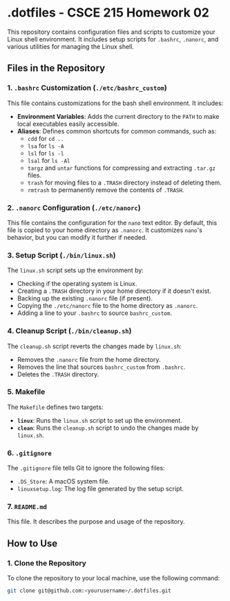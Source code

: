 # .dotfiles - CSCE 215 Homework 02

This repository contains configuration files and scripts to customize your Linux shell environment. It includes setup scripts for `.bashrc`, `.nanorc`, and various utilities for managing the Linux shell.

## Files in the Repository

### 1. **`.bashrc` Customization (`./etc/bashrc_custom`)**
This file contains customizations for the bash shell environment. It includes:
- **Environment Variables**: Adds the current directory to the `PATH` to make local executables easily accessible.
- **Aliases**: Defines common shortcuts for common commands, such as:
  - `cdd` for `cd ..`
  - `lsa` for `ls -A`
  - `lsl` for `ls -l`
  - `lsal` for `ls -Al`
  - `targz` and `untar` functions for compressing and extracting `.tar.gz` files.
  - `trash` for moving files to a `.TRASH` directory instead of deleting them.
  - `rmtrash` to permanently remove the contents of `.TRASH`.

### 2. **`.nanorc` Configuration (`./etc/nanorc`)**
This file contains the configuration for the `nano` text editor. By default, this file is copied to your home directory as `.nanorc`. It customizes `nano`'s behavior, but you can modify it further if needed.

### 3. **Setup Script (`./bin/linux.sh`)**
The `linux.sh` script sets up the environment by:
- Checking if the operating system is Linux.
- Creating a `.TRASH` directory in your home directory if it doesn't exist.
- Backing up the existing `.nanorc` file (if present).
- Copying the `./etc/nanorc` file to the home directory as `.nanorc`.
- Adding a line to your `.bashrc` to source `bashrc_custom`.

### 4. **Cleanup Script (`./bin/cleanup.sh`)**
The `cleanup.sh` script reverts the changes made by `linux.sh`:
- Removes the `.nanorc` file from the home directory.
- Removes the line that sources `bashrc_custom` from `.bashrc`.
- Deletes the `.TRASH` directory.

### 5. **Makefile**
The `Makefile` defines two targets:
- **`linux`**: Runs the `linux.sh` script to set up the environment.
- **`clean`**: Runs the `cleanup.sh` script to undo the changes made by `linux.sh`.

### 6. **`.gitignore`**
The `.gitignore` file tells Git to ignore the following files:
- `.DS_Store`: A macOS system file.
- `linuxsetup.log`: The log file generated by the setup script.

### 7. **`README.md`**
This file. It describes the purpose and usage of the repository.

## How to Use

### 1. Clone the Repository

To clone the repository to your local machine, use the following command:

```bash
git clone git@github.com:<yourusername>/.dotfiles.git
